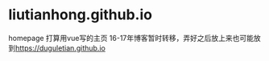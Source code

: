 # liutianhong.github.io
homepage
打算用vue写的主页
16-17年博客暂时转移，弄好之后放上来也可能放到<https://duguletian.github.io>
